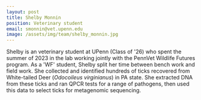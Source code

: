 ```yaml
---
layout: post
title: Shelby Monnin
position: Veterinary student
email: smonnin@vet.upenn.edu
image: /assets/img/team/shelby_monnin.jpg
---
```


Shelby is an veterinary student at UPenn (Class of '26) who spent the summer of 2023 in the lab working jointly with the PennVet Wildlife Futures program.  As a 'WF' student, Shelby split her time between bench work and field work.  She collected and identified hundreds of ticks recovered from White-tailed Deer (*Odocoileus virginianus*) in PA state.  She extracted DNA from these ticks and ran QPCR tests for a range of pathogens, then used this data to select ticks for metagenomic sequencing.
